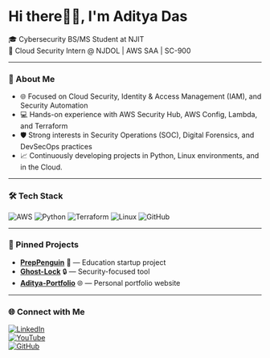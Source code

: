 # Hi there👋🏼, I'm Aditya Das  

🎓 Cybersecurity BS/MS Student at NJIT  
🔐 Cloud Security Intern @ NJDOL | AWS SAA | SC-900

---

### 🚀 About Me
- 🌐 Focused on Cloud Security, Identity & Access Management (IAM), and Security Automation
- 💻 Hands-on experience with AWS Security Hub, AWS Config, Lambda, and Terraform
- 🛡️ Strong interests in Security Operations (SOC), Digital Forensics, and DevSecOps practices
- 📈 Continuously developing projects in Python, Linux environments, and in the Cloud.

---

### 🛠️ Tech Stack
![AWS](https://img.shields.io/badge/AWS-FF9900?logo=amazon-aws&logoColor=white&style=flat)
![Python](https://img.shields.io/badge/Python-3776AB?logo=python&logoColor=white&style=flat)
![Terraform](https://img.shields.io/badge/Terraform-623CE4?logo=terraform&logoColor=white&style=flat)
![Linux](https://img.shields.io/badge/Linux-FCC624?logo=linux&logoColor=black&style=flat)
![GitHub](https://img.shields.io/badge/GitHub-181717?logo=github&logoColor=white&style=flat)

---

### 📌 Pinned Projects
- [**PrepPenguin**](https://github.com/sadaytida24/PrepPenguin) 🐧 — Education startup project  
- [**Ghost-Lock**](https://github.com/sadaytida24/Ghost-Lock) 🔒 — Security-focused tool  
- [**Aditya-Portfolio**](https://github.com/sadaytida24/Aditya-Portfolio) 🌐 — Personal portfolio website  

---

### 🌐 Connect with Me
[![LinkedIn](https://img.shields.io/badge/-LinkedIn-blue?logo=linkedin&logoColor=white)](https://www.linkedin.com/in/dasaditya24)  
[![YouTube](https://img.shields.io/badge/-YouTube-red?logo=youtube&logoColor=white)](https://www.youtube.com/@Sadaytida24)  
[![GitHub](https://img.shields.io/badge/-GitHub-black?logo=github&logoColor=white)](https://github.com/sadaytida24)  
